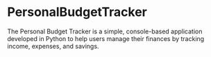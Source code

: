 # PersonalBudgetTracker
The Personal Budget Tracker is a simple, console-based application developed in Python to help users manage their finances by tracking income, expenses, and savings.
